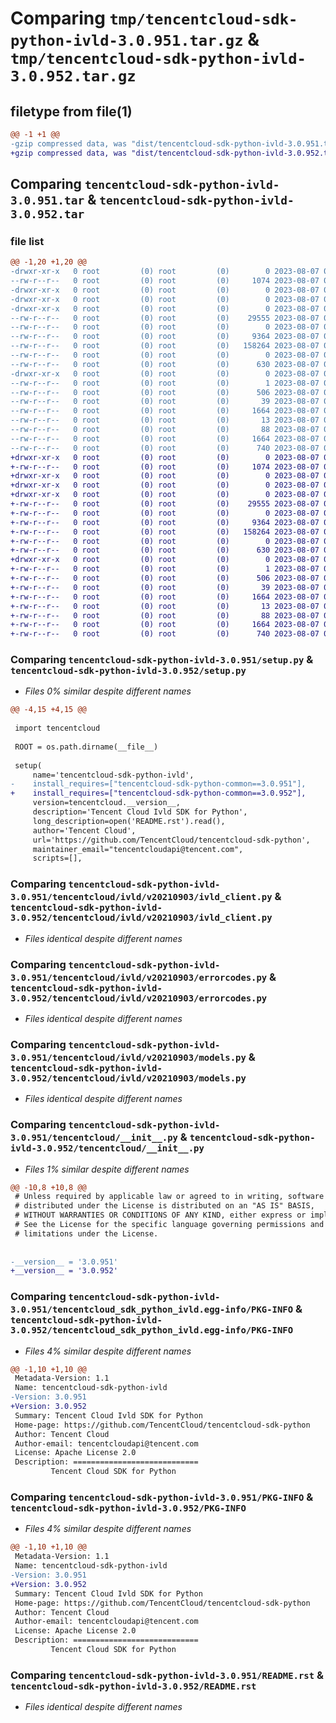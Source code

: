 # Comparing `tmp/tencentcloud-sdk-python-ivld-3.0.951.tar.gz` & `tmp/tencentcloud-sdk-python-ivld-3.0.952.tar.gz`

## filetype from file(1)

```diff
@@ -1 +1 @@
-gzip compressed data, was "dist/tencentcloud-sdk-python-ivld-3.0.951.tar", last modified: Mon Aug  7 00:29:16 2023, max compression
+gzip compressed data, was "dist/tencentcloud-sdk-python-ivld-3.0.952.tar", last modified: Mon Aug  7 08:56:24 2023, max compression
```

## Comparing `tencentcloud-sdk-python-ivld-3.0.951.tar` & `tencentcloud-sdk-python-ivld-3.0.952.tar`

### file list

```diff
@@ -1,20 +1,20 @@
-drwxr-xr-x   0 root         (0) root         (0)        0 2023-08-07 00:29:16.000000 tencentcloud-sdk-python-ivld-3.0.951/
--rw-r--r--   0 root         (0) root         (0)     1074 2023-08-07 00:29:16.000000 tencentcloud-sdk-python-ivld-3.0.951/setup.py
-drwxr-xr-x   0 root         (0) root         (0)        0 2023-08-07 00:29:16.000000 tencentcloud-sdk-python-ivld-3.0.951/tencentcloud/
-drwxr-xr-x   0 root         (0) root         (0)        0 2023-08-07 00:29:16.000000 tencentcloud-sdk-python-ivld-3.0.951/tencentcloud/ivld/
-drwxr-xr-x   0 root         (0) root         (0)        0 2023-08-07 00:29:16.000000 tencentcloud-sdk-python-ivld-3.0.951/tencentcloud/ivld/v20210903/
--rw-r--r--   0 root         (0) root         (0)    29555 2023-08-07 00:29:16.000000 tencentcloud-sdk-python-ivld-3.0.951/tencentcloud/ivld/v20210903/ivld_client.py
--rw-r--r--   0 root         (0) root         (0)        0 2023-08-07 00:29:16.000000 tencentcloud-sdk-python-ivld-3.0.951/tencentcloud/ivld/v20210903/__init__.py
--rw-r--r--   0 root         (0) root         (0)     9364 2023-08-07 00:29:16.000000 tencentcloud-sdk-python-ivld-3.0.951/tencentcloud/ivld/v20210903/errorcodes.py
--rw-r--r--   0 root         (0) root         (0)   158264 2023-08-07 00:29:16.000000 tencentcloud-sdk-python-ivld-3.0.951/tencentcloud/ivld/v20210903/models.py
--rw-r--r--   0 root         (0) root         (0)        0 2023-08-07 00:29:16.000000 tencentcloud-sdk-python-ivld-3.0.951/tencentcloud/ivld/__init__.py
--rw-r--r--   0 root         (0) root         (0)      630 2023-08-07 00:29:16.000000 tencentcloud-sdk-python-ivld-3.0.951/tencentcloud/__init__.py
-drwxr-xr-x   0 root         (0) root         (0)        0 2023-08-07 00:29:16.000000 tencentcloud-sdk-python-ivld-3.0.951/tencentcloud_sdk_python_ivld.egg-info/
--rw-r--r--   0 root         (0) root         (0)        1 2023-08-07 00:29:16.000000 tencentcloud-sdk-python-ivld-3.0.951/tencentcloud_sdk_python_ivld.egg-info/dependency_links.txt
--rw-r--r--   0 root         (0) root         (0)      506 2023-08-07 00:29:16.000000 tencentcloud-sdk-python-ivld-3.0.951/tencentcloud_sdk_python_ivld.egg-info/SOURCES.txt
--rw-r--r--   0 root         (0) root         (0)       39 2023-08-07 00:29:16.000000 tencentcloud-sdk-python-ivld-3.0.951/tencentcloud_sdk_python_ivld.egg-info/requires.txt
--rw-r--r--   0 root         (0) root         (0)     1664 2023-08-07 00:29:16.000000 tencentcloud-sdk-python-ivld-3.0.951/tencentcloud_sdk_python_ivld.egg-info/PKG-INFO
--rw-r--r--   0 root         (0) root         (0)       13 2023-08-07 00:29:16.000000 tencentcloud-sdk-python-ivld-3.0.951/tencentcloud_sdk_python_ivld.egg-info/top_level.txt
--rw-r--r--   0 root         (0) root         (0)       88 2023-08-07 00:29:16.000000 tencentcloud-sdk-python-ivld-3.0.951/setup.cfg
--rw-r--r--   0 root         (0) root         (0)     1664 2023-08-07 00:29:16.000000 tencentcloud-sdk-python-ivld-3.0.951/PKG-INFO
--rw-r--r--   0 root         (0) root         (0)      740 2023-08-07 00:29:16.000000 tencentcloud-sdk-python-ivld-3.0.951/README.rst
+drwxr-xr-x   0 root         (0) root         (0)        0 2023-08-07 08:56:24.000000 tencentcloud-sdk-python-ivld-3.0.952/
+-rw-r--r--   0 root         (0) root         (0)     1074 2023-08-07 08:56:24.000000 tencentcloud-sdk-python-ivld-3.0.952/setup.py
+drwxr-xr-x   0 root         (0) root         (0)        0 2023-08-07 08:56:24.000000 tencentcloud-sdk-python-ivld-3.0.952/tencentcloud/
+drwxr-xr-x   0 root         (0) root         (0)        0 2023-08-07 08:56:24.000000 tencentcloud-sdk-python-ivld-3.0.952/tencentcloud/ivld/
+drwxr-xr-x   0 root         (0) root         (0)        0 2023-08-07 08:56:24.000000 tencentcloud-sdk-python-ivld-3.0.952/tencentcloud/ivld/v20210903/
+-rw-r--r--   0 root         (0) root         (0)    29555 2023-08-07 08:56:24.000000 tencentcloud-sdk-python-ivld-3.0.952/tencentcloud/ivld/v20210903/ivld_client.py
+-rw-r--r--   0 root         (0) root         (0)        0 2023-08-07 08:56:24.000000 tencentcloud-sdk-python-ivld-3.0.952/tencentcloud/ivld/v20210903/__init__.py
+-rw-r--r--   0 root         (0) root         (0)     9364 2023-08-07 08:56:24.000000 tencentcloud-sdk-python-ivld-3.0.952/tencentcloud/ivld/v20210903/errorcodes.py
+-rw-r--r--   0 root         (0) root         (0)   158264 2023-08-07 08:56:24.000000 tencentcloud-sdk-python-ivld-3.0.952/tencentcloud/ivld/v20210903/models.py
+-rw-r--r--   0 root         (0) root         (0)        0 2023-08-07 08:56:24.000000 tencentcloud-sdk-python-ivld-3.0.952/tencentcloud/ivld/__init__.py
+-rw-r--r--   0 root         (0) root         (0)      630 2023-08-07 08:56:24.000000 tencentcloud-sdk-python-ivld-3.0.952/tencentcloud/__init__.py
+drwxr-xr-x   0 root         (0) root         (0)        0 2023-08-07 08:56:24.000000 tencentcloud-sdk-python-ivld-3.0.952/tencentcloud_sdk_python_ivld.egg-info/
+-rw-r--r--   0 root         (0) root         (0)        1 2023-08-07 08:56:24.000000 tencentcloud-sdk-python-ivld-3.0.952/tencentcloud_sdk_python_ivld.egg-info/dependency_links.txt
+-rw-r--r--   0 root         (0) root         (0)      506 2023-08-07 08:56:24.000000 tencentcloud-sdk-python-ivld-3.0.952/tencentcloud_sdk_python_ivld.egg-info/SOURCES.txt
+-rw-r--r--   0 root         (0) root         (0)       39 2023-08-07 08:56:24.000000 tencentcloud-sdk-python-ivld-3.0.952/tencentcloud_sdk_python_ivld.egg-info/requires.txt
+-rw-r--r--   0 root         (0) root         (0)     1664 2023-08-07 08:56:24.000000 tencentcloud-sdk-python-ivld-3.0.952/tencentcloud_sdk_python_ivld.egg-info/PKG-INFO
+-rw-r--r--   0 root         (0) root         (0)       13 2023-08-07 08:56:24.000000 tencentcloud-sdk-python-ivld-3.0.952/tencentcloud_sdk_python_ivld.egg-info/top_level.txt
+-rw-r--r--   0 root         (0) root         (0)       88 2023-08-07 08:56:24.000000 tencentcloud-sdk-python-ivld-3.0.952/setup.cfg
+-rw-r--r--   0 root         (0) root         (0)     1664 2023-08-07 08:56:24.000000 tencentcloud-sdk-python-ivld-3.0.952/PKG-INFO
+-rw-r--r--   0 root         (0) root         (0)      740 2023-08-07 08:56:24.000000 tencentcloud-sdk-python-ivld-3.0.952/README.rst
```

### Comparing `tencentcloud-sdk-python-ivld-3.0.951/setup.py` & `tencentcloud-sdk-python-ivld-3.0.952/setup.py`

 * *Files 0% similar despite different names*

```diff
@@ -4,15 +4,15 @@
 
 import tencentcloud
 
 ROOT = os.path.dirname(__file__)
 
 setup(
     name='tencentcloud-sdk-python-ivld',
-    install_requires=["tencentcloud-sdk-python-common==3.0.951"],
+    install_requires=["tencentcloud-sdk-python-common==3.0.952"],
     version=tencentcloud.__version__,
     description='Tencent Cloud Ivld SDK for Python',
     long_description=open('README.rst').read(),
     author='Tencent Cloud',
     url='https://github.com/TencentCloud/tencentcloud-sdk-python',
     maintainer_email="tencentcloudapi@tencent.com",
     scripts=[],
```

### Comparing `tencentcloud-sdk-python-ivld-3.0.951/tencentcloud/ivld/v20210903/ivld_client.py` & `tencentcloud-sdk-python-ivld-3.0.952/tencentcloud/ivld/v20210903/ivld_client.py`

 * *Files identical despite different names*

### Comparing `tencentcloud-sdk-python-ivld-3.0.951/tencentcloud/ivld/v20210903/errorcodes.py` & `tencentcloud-sdk-python-ivld-3.0.952/tencentcloud/ivld/v20210903/errorcodes.py`

 * *Files identical despite different names*

### Comparing `tencentcloud-sdk-python-ivld-3.0.951/tencentcloud/ivld/v20210903/models.py` & `tencentcloud-sdk-python-ivld-3.0.952/tencentcloud/ivld/v20210903/models.py`

 * *Files identical despite different names*

### Comparing `tencentcloud-sdk-python-ivld-3.0.951/tencentcloud/__init__.py` & `tencentcloud-sdk-python-ivld-3.0.952/tencentcloud/__init__.py`

 * *Files 1% similar despite different names*

```diff
@@ -10,8 +10,8 @@
 # Unless required by applicable law or agreed to in writing, software
 # distributed under the License is distributed on an "AS IS" BASIS,
 # WITHOUT WARRANTIES OR CONDITIONS OF ANY KIND, either express or implied.
 # See the License for the specific language governing permissions and
 # limitations under the License.
 
 
-__version__ = '3.0.951'
+__version__ = '3.0.952'
```

### Comparing `tencentcloud-sdk-python-ivld-3.0.951/tencentcloud_sdk_python_ivld.egg-info/PKG-INFO` & `tencentcloud-sdk-python-ivld-3.0.952/tencentcloud_sdk_python_ivld.egg-info/PKG-INFO`

 * *Files 4% similar despite different names*

```diff
@@ -1,10 +1,10 @@
 Metadata-Version: 1.1
 Name: tencentcloud-sdk-python-ivld
-Version: 3.0.951
+Version: 3.0.952
 Summary: Tencent Cloud Ivld SDK for Python
 Home-page: https://github.com/TencentCloud/tencentcloud-sdk-python
 Author: Tencent Cloud
 Author-email: tencentcloudapi@tencent.com
 License: Apache License 2.0
 Description: ============================
         Tencent Cloud SDK for Python
```

### Comparing `tencentcloud-sdk-python-ivld-3.0.951/PKG-INFO` & `tencentcloud-sdk-python-ivld-3.0.952/PKG-INFO`

 * *Files 4% similar despite different names*

```diff
@@ -1,10 +1,10 @@
 Metadata-Version: 1.1
 Name: tencentcloud-sdk-python-ivld
-Version: 3.0.951
+Version: 3.0.952
 Summary: Tencent Cloud Ivld SDK for Python
 Home-page: https://github.com/TencentCloud/tencentcloud-sdk-python
 Author: Tencent Cloud
 Author-email: tencentcloudapi@tencent.com
 License: Apache License 2.0
 Description: ============================
         Tencent Cloud SDK for Python
```

### Comparing `tencentcloud-sdk-python-ivld-3.0.951/README.rst` & `tencentcloud-sdk-python-ivld-3.0.952/README.rst`

 * *Files identical despite different names*

